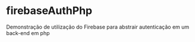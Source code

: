 # firebaseAuthPhp
Demonstração de utilização do Firebase para abstrair autenticação em um back-end em php
